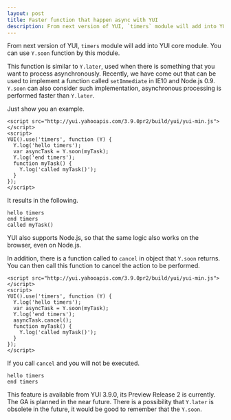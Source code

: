```yaml
---
layout: post
title: Faster function that happen async with YUI
description: From next version of YUI, `timers` module will add into YUI core module. You can use `Y.soon` function by this module.
---
```


From next version of YUI, `timers` module will add into YUI core module. You can
use `Y.soon` function by this module.

This function is similar to `Y.later`, used when there is something that you
want to process asynchronously. Recently, we have come out that can be used to
implement a function called `setImmediate` in IE10 and Node.js 0.9. `Y.soon` can
also consider such implementation, asynchronous processing is performed faster
than `Y.later`.

Just show you an example.

	<script src="http://yui.yahooapis.com/3.9.0pr2/build/yui/yui-min.js"></script>
	<script>
	YUI().use('timers', function (Y) {
	  Y.log('hello timers');
	  var asyncTask = Y.soon(myTask);
	  Y.log('end timers');
	  function myTask() {
	    Y.log('called myTask()');
	  }
	});
	</script>

It results in the following.

	hello timers
	end timers
	called myTask()

YUI also supports Node.js, so that the same logic also works on the browser,
even on Node.js.

In addition, there is a function called to `cancel` in object that `Y.soon`
returns. You can then call this function to cancel the action to be performed.

	<script src="http://yui.yahooapis.com/3.9.0pr2/build/yui/yui-min.js"></script>
	<script>
	YUI().use('timers', function (Y) {
	  Y.log('hello timers');
	  var asyncTask = Y.soon(myTask);
	  Y.log('end timers');
	  asyncTask.cancel();
	  function myTask() {
	    Y.log('called myTask()');
	  }
	});
	</script>

If you call `cancel` and you will not be executed.

	hello timers
	end timers

This feature is available from YUI 3.9.0, its Preview Release 2 is currently.
The GA is planned in the near future. There is a possibility that `Y.later` is
obsolete in the future, it would be good to remember that the `Y.soon`.

